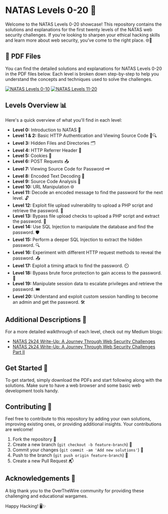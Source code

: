 # NATAS Levels 0-20 🎯

Welcome to the NATAS Levels 0-20 showcase! This repository contains the solutions and explanations for the first twenty levels of the NATAS web security challenges. If you're looking to sharpen your ethical hacking skills and learn more about web security, you've come to the right place. 🌐🔐

## 📄 PDF Files

You can find the detailed solutions and explanations for NATAS Levels 0-20 in the PDF files below. Each level is broken down step-by-step to help you understand the concepts and techniques used to solve the challenges.

[![NATAS Levels 0-10](https://img.shields.io/badge/Download-PDF-brightgreen)](natas_pdf/NATAS%20Level%200%20-%2010.pdf)
[![NATAS Levels 11-20](https://img.shields.io/badge/Download-PDF-brightgreen)](natas_pdf/NATAS%20Level%2011%20-%2020.pdf)

## Levels Overview 📊

Here's a quick overview of what you'll find in each level:

- **Level 0:** Introduction to NATAS 🏁
- **Level 1 & 2:** Basic HTTP Authentication and Viewing Source Code 🔑🔍
- **Level 3:** Hidden Files and Directories 🗂️
- **Level 4:** HTTP Referrer Header 🧾
- **Level 5:** Cookies 🍪
- **Level 6:** POST Requests 📤
- **Level 7:** Viewing Source Code for Password 🗝️
- **Level 8:** Encoded Text Decoding 🧬
- **Level 9:** Source Code Analysis 📜
- **Level 10:** URL Manipulation 🌐
- **Level 11:** Decode an encoded message to find the password for the next level. 🔓
- **Level 12:** Exploit file upload vulnerability to upload a PHP script and retrieve the password. 📝
- **Level 13:** Bypass file upload checks to upload a PHP script and extract the password. 🚀
- **Level 14:** Use SQL Injection to manipulate the database and find the password. 🛡️
- **Level 15:** Perform a deeper SQL Injection to extract the hidden password. 🔍
- **Level 16:** Experiment with different HTTP request methods to reveal the password. 📤
- **Level 17:** Exploit a timing attack to find the password. ⏲️
- **Level 18:** Bypass brute force protection to gain access to the password. 🥊
- **Level 19:** Manipulate session data to escalate privileges and retrieve the password. 🎟️
- **Level 20:** Understand and exploit custom session handling to become an admin and get the password. 🛠️

## Additional Descriptions 📝

For a more detailed walkthrough of each level, check out my Medium blogs:

- [NATAS 2k24 Write-Up: A Journey Through Web Security Challenges](https://medium.com/@shaheerk2233/natas-2k24-write-up-a-journey-through-web-security-challenges-54c59b73d35e?source=user_profile---------1----------------------------)
- [NATAS 2k24 Write-Up: A Journey Through Web Security Challenges Part II](https://medium.com/@shaheerk2233/natas-2k24-write-up-a-journey-through-web-security-challenges-part-ii-3a9ad2260732?source=user_profile---------0----------------------------)

## Get Started 🚀

To get started, simply download the PDFs and start following along with the solutions. Make sure to have a web browser and some basic web development tools handy. 

## Contributing 🤝

Feel free to contribute to this repository by adding your own solutions, improving existing ones, or providing additional insights. Your contributions are welcome!

1. Fork the repository 🍴
2. Create a new branch (`git checkout -b feature-branch`) 🌿
3. Commit your changes (`git commit -am 'Add new solutions'`) 💾
4. Push to the branch (`git push origin feature-branch`) 🚀
5. Create a new Pull Request 📬

## Acknowledgements 🙏

A big thank you to the OverTheWire community for providing these challenging and educational wargames. 

Happy Hacking! 🖥️✨
